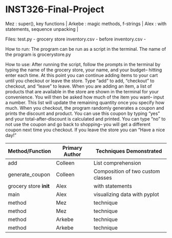 # INST326-Final-Project 
Mez : super(), key functions | 
Arkebe : magic methods, f-strings |
Alex : with statements, sequence unpacking | 

Files:
test.py - 
grocery store inventory.csv - 
before inventory.csv - 

How to run: The program can be run as a script in the terminal. The name of the program is grocerystore.py

How to use: After running the script, follow the prompts in the terminal by typing the name of the grocery store, your name, and your budget– hitting enter each time. At this point you can continue adding items to your cart until you checkout or leave the store. Type “add” to add, “checkout” to checkout, and “leave” to leave. When you are adding an item, a list of products that are available in the store are shown in the terminal for your convenience. You will then be asked how much of the item you want– input a number. This list will update the remaining quantity once you specify how much. When you checkout, the program randomly generates a coupon and prints the discount and product. You can use this coupon by typing “yes” and your total-after-discount is calculated and printed. You can type “no” to not use the coupon and go back to shopping– you will get a different coupon next time you checkout. If you leave the store you can “Have a nice day!”

| Method/Function | Primary Author | Techniques Demonstrated |
| --------------- | -------------- | ----------------------- |
| add | Colleen | List comprehension |
| generate_coupon | Colleen | Composition of two custom classes |
| grocery store __init__| Alex | with statements |
| main | Alex | visualizing data with pyplot |
| method | Mez | technique |
| method | Mez | technique |
| method | Arkebe | technique |
| method | Arkebe | technique |
